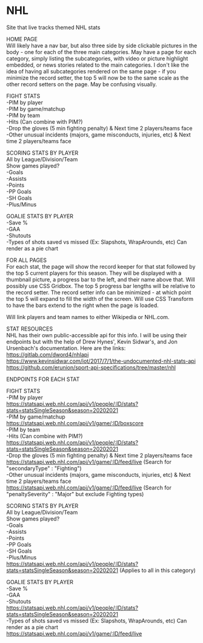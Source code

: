 # NHL
Site that live tracks themed NHL stats  

HOME PAGE  
Will likely have a nav bar, but also three side by side clickable pictures in the body - one for each of the three main categories. May have a page for each category, simply listing the subcategories, with video or picture highlight embedded, or news stories related to the main categories. I don't like the idea of having all subcategories rendered on the same page - if you minimize the record setter, the top 5 will now be to the same scale as the other record setters on the page. May be confusing visually.  

FIGHT STATS  
-PIM by player  
-PIM by game/matchup  
-PIM by team  
-Hits (Can combine with PIM?)  
-Drop the gloves (5 min fighting penalty) & Next time 2 players/teams face  
-Other unusual incidents (majors, game misconducts, injuries, etc) & Next time 2 players/teams face  

SCORING STATS BY PLAYER  
All by League/Division/Team  
Show games played?  
-Goals  
-Assists  
-Points  
-PP Goals  
-SH Goals  
-Plus/Minus  

GOALIE STATS BY PLAYER  
-Save %  
-GAA  
-Shutouts  
-Types of shots saved vs missed (Ex: Slapshots, WrapArounds, etc) Can render as a pie chart  


FOR ALL PAGES  
For each stat, the page will show the record keeper for that stat followed by the top 5 current players for this season. They will be displayed with a thumbnail picture, a progress bar to the left, and their name above that. Will possibly use CSS Gridbox. The top 5 progress bar lengths will be relative to the record setter. The record setter info can be minimized - at which point the top 5 will expand to fill the width of the screen. Will use CSS Transform to have the bars extend to the right when the page is loaded.  

Will link players and team names to either Wikipedia or NHL.com.  


STAT RESOURCES  
NHL has their own public-accessible api for this info. I will be using their endpoints but with the help of Drew Hynes', Kevin Sidwar's, and Jon Ursenbach's documentation. Here are the links:  
https://gitlab.com/dword4/nhlapi  
https://www.kevinsidwar.com/iot/2017/7/1/the-undocumented-nhl-stats-api  
https://github.com/erunion/sport-api-specifications/tree/master/nhl  


ENDPOINTS FOR EACH STAT

FIGHT STATS  
-PIM by player  
https://statsapi.web.nhl.com/api/v1/people/:ID/stats?stats=statsSingleSeason&season=20202021  
-PIM by game/matchup  
https://statsapi.web.nhl.com/api/v1/game/:ID/boxscore  
-PIM by team  
-Hits (Can combine with PIM?)  
https://statsapi.web.nhl.com/api/v1/people/:ID/stats?stats=statsSingleSeason&season=20202021  
-Drop the gloves (5 min fighting penalty) & Next time 2 players/teams face  
https://statsapi.web.nhl.com/api/v1/game/:ID/feed/live (Search for "secondaryType" : "Fighting")  
-Other unusual incidents (majors, game misconducts, injuries, etc) & Next time 2 players/teams face  
https://statsapi.web.nhl.com/api/v1/game/:ID/feed/live (Search for "penaltySeverity" : "Major" but exclude Fighting types)  

SCORING STATS BY PLAYER  
All by League/Division/Team  
Show games played?  
-Goals  
-Assists  
-Points  
-PP Goals  
-SH Goals  
-Plus/Minus  
https://statsapi.web.nhl.com/api/v1/people/:ID/stats?stats=statsSingleSeason&season=20202021 (Applies to all in this category)  

GOALIE STATS BY PLAYER  
-Save %  
-GAA  
-Shutouts  
https://statsapi.web.nhl.com/api/v1/people/:ID/stats?stats=statsSingleSeason&season=20202021  
-Types of shots saved vs missed (Ex: Slapshots, WrapArounds, etc) Can render as a pie chart  
https://statsapi.web.nhl.com/api/v1/game/:ID/feed/live  
